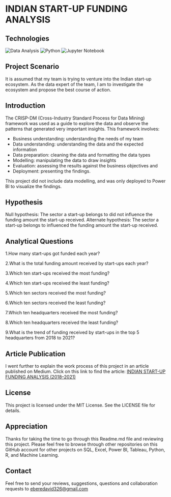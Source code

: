 # INDIAN START-UP FUNDING ANALYSIS

## Technologies

![Data Analysis](https://img.shields.io/badge/Data-Analysis-blue)
![Python](https://img.shields.io/badge/Python-blue)
![Jupyter Notebook](https://img.shields.io/badge/Jupyter-Notebook-blue)

## Project Scenario

It is assumed that my team is trying to venture into the Indian start-up ecosystem. As the data expert of the team, I am to investigate the ecosystem and propose the best course of action.

## Introduction

The CRISP-DM (Cross-Industry Standard Process for Data Mining) framework was used as a guide to explore the data and observe the patterns that generated very important insights. This framework involves:

- Business understanding: understanding the needs of my team
- Data understanding: understanding the data and the expected information
- Data preparation: cleaning the data and formatting the data types
- Modelling: manipulating the data to draw insights
- Evaluation: assessing the results against the business objectives and
- Deployment: presenting the findings.

This project did not include data modelling, and was only deployed to Power BI to visualize the findings. 

## Hypothesis
Null hypothesis: The sector a start-up belongs to did not influence the funding amount the start-up received.
Alternate hypothesis: The sector a start-up belongs to influenced the funding amount the start-up received.

## Analytical Questions

1.How many start-ups got funded each year?

2.What is the total funding amount received by start-ups each year?

3.Which ten start-ups received the most funding?

4.Which ten start-ups received the least funding?

5.Which ten sectors received the most funding?

6.Which ten sectors received the least funding?

7.Which ten headquarters received the most funding?

8.Which ten headquarters received the least funding?

9.What is the trend of funding received by start-ups in the top 5 headquarters from 2018 to 2021?

## Article Publication

I went further to explain the work process of this project in an article published on Medium. Click on this link to find the article: [INDIAN START-UP FUNDING ANALYSIS (2018–2021)](https://eberedavid.medium.com/indian-start-up-funding-analysis-2018-2021-c33583474eb7)

## License

This project is licensed under the MIT License. See the LICENSE file for details.

## Appreciation

Thanks for taking the time to go through this Readme.md file and reviewing this project. Please feel free to browse through other repositories on this GitHub account for other projects on SQL, Excel, Power BI, Tableau, Python, R, and Machine Learning.

## Contact

Feel free to send your reviews, suggestions, questions and collaboration requests to eberedavid326@gmail.com
